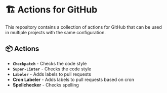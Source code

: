 # 🏗️ Actions for GitHub

This repository contains a collection of actions for GitHub that can be used in multiple projects with the same configuration.

## 📦 Actions

- **`Checkpatch`** - Checks the code style
- **`Super-Linter`** - Checks the code style
- **`Labeler`** - Adds labels to pull requests
- **Cron Labeler** - Adds labels to pull requests based on cron
- **Spellchecker** - Checks spelling
